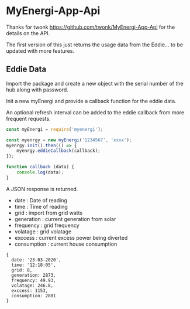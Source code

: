 # MyEnergi-App-Api

Thanks for twonk https://github.com/twonk/MyEnergi-App-Api for the details on the API.

The first version of this just returns the usage data from the Eddie... to be updated with more features.

## Eddie Data

Import the package and create a new object with the serial number of the hub along with password.

Init a new myEnergi and provide a callback function for the eddie data.

An optional refresh interval can be added to the eddie callback from more frequent requests.

```javascript
const myEnergi = require('myenergi');

const myenrgy = new myEnergi('1234567', 'xxxx');
myenrgy.init().then(() => {
	myenrgy.eddieCallback(callback);
});

function callback (data) {
	console.log(data);
}
```

A JSON response is returned.
* date : Date of reading
* time : Time of reading
* grid : import from grid watts 
* generation : current generation from solar
* frequency : grid frequency
* volatage : grid volatage
* exccess : current excess power being diverted
* consumption : current house consumption

```
{
  date: '23-03-2020',
  time: '12:18:05',
  grid: 8,
  generation: 2873,
  frequency: 49.93,
  volatage: 246.8,
  exccess: 1153,
  consumption: 2881
}
```
